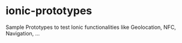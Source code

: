 # ionic-prototypes
Sample Prototypes to test Ionic functionalities like Geolocation, NFC, Navigation, ...
